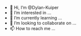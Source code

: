 - 👋 Hi, I’m @Dylan-Kuiper
- 👀 I’m interested in ...
- 🌱 I’m currently learning ...
- 💞️ I’m looking to collaborate on ...
- 📫 How to reach me ...

<!---
Dylan-Kuiper/Dylan-Kuiper is a ✨ special ✨ repository because its `README.md` (this file) appears on your GitHub profile.
You can click the Preview link to take a look at your changes.
--->
